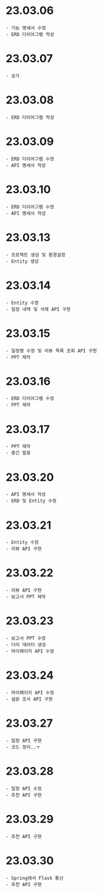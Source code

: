 # 23.03.06
```
- 기능 명세서 수정
- ERD 다이어그램 작성
```

# 23.03.07
```
- 공가
```

# 23.03.08
```
- ERD 다이어그램 작성
```

# 23.03.09
```
- ERD 다이어그램 수정
- API 명세서 작성
```

# 23.03.10
```
- ERD 다이어그램 수정
- API 명세서 작성
```

# 23.03.13
```
- 프로젝트 생성 및 환경설정
- Entity 생성
```

# 23.03.14
```
- Entity 수정
- 일정 내역 및 삭제 API 구현
```

# 23.03.15
```
- 일정명 수정 및 리뷰 목록 조회 API 구현
- PPT 제작
```

# 23.03.16
```
- ERD 다이어그램 수정
- PPT 제작
```

# 23.03.17
```
- PPT 제작
- 중간 발표
```

# 23.03.20
```
- API 명세서 작성
- ERD 및 Entity 수정
```

# 23.03.21
```
- Entity 수정
- 리뷰 API 구현
```

# 23.03.22
```
- 리뷰 API 구현
- 보고서 PPT 제작
```

# 23.03.23
```
- 보고서 PPT 수정
- 더미 데이터 생성
- 마이페이지 API 수정
```

# 23.03.24
```
- 마이페이지 API 수정
- 설문 조사 API 구현
```

# 23.03.27
```
- 일정 API 구현
- 코드 정리..ㅜ
```

# 23.03.28
```
- 일정 API 수정
- 추천 API 구현
```

# 23.03.29
```
- 추천 API 구현
```

# 23.03.30
```
- Spring에서 Flask 통신
- 추천 API 구현
```

